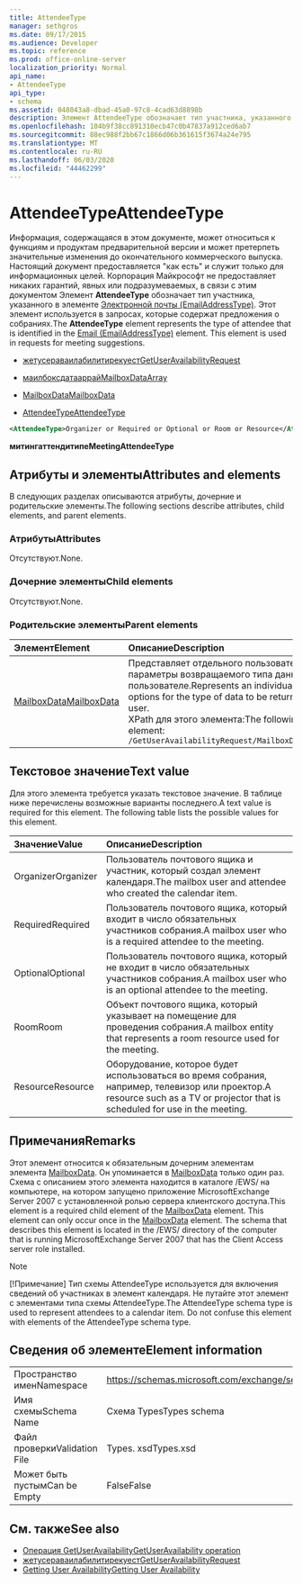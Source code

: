 ```yaml
---
title: AttendeeType
manager: sethgros
ms.date: 09/17/2015
ms.audience: Developer
ms.topic: reference
ms.prod: office-online-server
localization_priority: Normal
api_name:
- AttendeeType
api_type:
- schema
ms.assetid: 048043a8-dbad-45a0-97c8-4cad63d8898b
description: Элемент AttendeeType обозначает тип участника, указанного в элементе Электронной почты (EmailAddressType). Этот элемент используется в запросах, которые содержат предложения о собраниях.
ms.openlocfilehash: 104b9f38cc891310ecb47c0b47837a912ced6ab7
ms.sourcegitcommit: 88ec988f2bb67c1866d06b361615f3674a24e795
ms.translationtype: MT
ms.contentlocale: ru-RU
ms.lasthandoff: 06/03/2020
ms.locfileid: "44462299"
---
```

# <a name="attendeetype"></a><span data-ttu-id="e0045-104">AttendeeType</span><span class="sxs-lookup"><span data-stu-id="e0045-104">AttendeeType</span></span>

<span data-ttu-id="e0045-p102">Информация, содержащаяся в этом документе, может относиться к функциям и продуктам предварительной версии и может претерпеть значительные изменения до окончательного коммерческого выпуска. Настоящий документ предоставляется "как есть" и служит только для информационных целей. Корпорация Майкрософт не предоставляет никаких гарантий, явных или подразумеваемых, в связи с этим документом Элемент **AttendeeType** обозначает тип участника, указанного в элементе [Электронной почты (EmailAddressType)](email-emailaddresstype.md). Этот элемент используется в запросах, которые содержат предложения о собраниях.</span><span class="sxs-lookup"><span data-stu-id="e0045-p102">The **AttendeeType** element represents the type of attendee that is identified in the [Email (EmailAddressType)](email-emailaddresstype.md) element. This element is used in requests for meeting suggestions.</span></span> 
  
- [<span data-ttu-id="e0045-107">жетусераваилабилитирекуест</span><span class="sxs-lookup"><span data-stu-id="e0045-107">GetUserAvailabilityRequest</span></span>](getuseravailabilityrequest.md)
  
- [<span data-ttu-id="e0045-108">маилбоксдатааррай</span><span class="sxs-lookup"><span data-stu-id="e0045-108">MailboxDataArray</span></span>](mailboxdataarray.md)
  
- [<span data-ttu-id="e0045-109">MailboxData</span><span class="sxs-lookup"><span data-stu-id="e0045-109">MailboxData</span></span>](mailboxdata.md)
  
- [<span data-ttu-id="e0045-110">AttendeeType</span><span class="sxs-lookup"><span data-stu-id="e0045-110">AttendeeType</span></span>](attendeetype.md)
  
```xml
<AttendeeType>Organizer or Required or Optional or Room or Resource</AttendeeType>
```

 <span data-ttu-id="e0045-111">**митингаттендитипе**</span><span class="sxs-lookup"><span data-stu-id="e0045-111">**MeetingAttendeeType**</span></span>
## <a name="attributes-and-elements"></a><span data-ttu-id="e0045-112">Атрибуты и элементы</span><span class="sxs-lookup"><span data-stu-id="e0045-112">Attributes and elements</span></span>

<span data-ttu-id="e0045-113">В следующих разделах описываются атрибуты, дочерние и родительские элементы.</span><span class="sxs-lookup"><span data-stu-id="e0045-113">The following sections describe attributes, child elements, and parent elements.</span></span>
  
### <a name="attributes"></a><span data-ttu-id="e0045-114">Атрибуты</span><span class="sxs-lookup"><span data-stu-id="e0045-114">Attributes</span></span>

<span data-ttu-id="e0045-115">Отсутствуют.</span><span class="sxs-lookup"><span data-stu-id="e0045-115">None.</span></span>
  
### <a name="child-elements"></a><span data-ttu-id="e0045-116">Дочерние элементы</span><span class="sxs-lookup"><span data-stu-id="e0045-116">Child elements</span></span>

<span data-ttu-id="e0045-117">Отсутствуют.</span><span class="sxs-lookup"><span data-stu-id="e0045-117">None.</span></span>
  
### <a name="parent-elements"></a><span data-ttu-id="e0045-118">Родительские элементы</span><span class="sxs-lookup"><span data-stu-id="e0045-118">Parent elements</span></span>

|<span data-ttu-id="e0045-119">**Элемент**</span><span class="sxs-lookup"><span data-stu-id="e0045-119">**Element**</span></span>|<span data-ttu-id="e0045-120">**Описание**</span><span class="sxs-lookup"><span data-stu-id="e0045-120">**Description**</span></span>|
|:-----|:-----|
|[<span data-ttu-id="e0045-121">MailboxData</span><span class="sxs-lookup"><span data-stu-id="e0045-121">MailboxData</span></span>](mailboxdata.md) <br/> |<span data-ttu-id="e0045-122">Представляет отдельного пользователя почтового ящика и параметры возвращаемого типа данных об этом пользователе.</span><span class="sxs-lookup"><span data-stu-id="e0045-122">Represents an individual mailbox user and options for the type of data to be returned about the mailbox user.</span></span>  <br/> <span data-ttu-id="e0045-123">XPath для этого элемента:</span><span class="sxs-lookup"><span data-stu-id="e0045-123">The following is the XPath to this element:</span></span>  <br/>  `/GetUserAvailabilityRequest/MailboxDataArray[i]/MailboxData` <br/> |
   
## <a name="text-value"></a><span data-ttu-id="e0045-124">Текстовое значение</span><span class="sxs-lookup"><span data-stu-id="e0045-124">Text value</span></span>

<span data-ttu-id="e0045-p103">Для этого элемента требуется указать текстовое значение. В таблице ниже перечислены возможные варианты последнего.</span><span class="sxs-lookup"><span data-stu-id="e0045-p103">A text value is required for this element. The following table lists the possible values for this element.</span></span>
  
|<span data-ttu-id="e0045-127">**Значение**</span><span class="sxs-lookup"><span data-stu-id="e0045-127">**Value**</span></span>|<span data-ttu-id="e0045-128">**Описание**</span><span class="sxs-lookup"><span data-stu-id="e0045-128">**Description**</span></span>|
|:-----|:-----|
|<span data-ttu-id="e0045-129">Organizer</span><span class="sxs-lookup"><span data-stu-id="e0045-129">Organizer</span></span>  <br/> |<span data-ttu-id="e0045-130">Пользователь почтового ящика и участник, который создал элемент календаря.</span><span class="sxs-lookup"><span data-stu-id="e0045-130">The mailbox user and attendee who created the calendar item.</span></span>  <br/> |
|<span data-ttu-id="e0045-131">Required</span><span class="sxs-lookup"><span data-stu-id="e0045-131">Required</span></span>  <br/> |<span data-ttu-id="e0045-132">Пользователь почтового ящика, который входит в число обязательных участников собрания.</span><span class="sxs-lookup"><span data-stu-id="e0045-132">A mailbox user who is a required attendee to the meeting.</span></span>  <br/> |
|<span data-ttu-id="e0045-133">Optional</span><span class="sxs-lookup"><span data-stu-id="e0045-133">Optional</span></span>  <br/> |<span data-ttu-id="e0045-134">Пользователь почтового ящика, который не входит в число обязательных участников собрания.</span><span class="sxs-lookup"><span data-stu-id="e0045-134">A mailbox user who is an optional attendee to the meeting.</span></span>  <br/> |
|<span data-ttu-id="e0045-135">Room</span><span class="sxs-lookup"><span data-stu-id="e0045-135">Room</span></span>  <br/> |<span data-ttu-id="e0045-136">Объект почтового ящика, который указывает на помещение для проведения собрания.</span><span class="sxs-lookup"><span data-stu-id="e0045-136">A mailbox entity that represents a room resource used for the meeting.</span></span>  <br/> |
|<span data-ttu-id="e0045-137">Resource</span><span class="sxs-lookup"><span data-stu-id="e0045-137">Resource</span></span>  <br/> |<span data-ttu-id="e0045-138">Оборудование, которое будет использоваться во время собрания, например, телевизор или проектор.</span><span class="sxs-lookup"><span data-stu-id="e0045-138">A resource such as a TV or projector that is scheduled for use in the meeting.</span></span>  <br/> |
   
## <a name="remarks"></a><span data-ttu-id="e0045-139">Примечания</span><span class="sxs-lookup"><span data-stu-id="e0045-139">Remarks</span></span>

<span data-ttu-id="e0045-p104">Этот элемент относится к обязательным дочерним элементам элемента [MailboxData](mailboxdata.md). Он упоминается в [MailboxData](mailboxdata.md) только один раз. Схема с описанием этого элемента находится в каталоге /EWS/ на компьютере, на котором запущено приложение MicrosoftExchange Server 2007 с установленной ролью сервера клиентского доступа.</span><span class="sxs-lookup"><span data-stu-id="e0045-p104">This element is a required child element of the [MailboxData](mailboxdata.md) element. This element can only occur once in the [MailboxData](mailboxdata.md) element. The schema that describes this element is located in the /EWS/ directory of the computer that is running MicrosoftExchange Server 2007 that has the Client Access server role installed.</span></span> 
  
> [!NOTE]
> <span data-ttu-id="e0045-p105">[!Примечание] Тип схемы AttendeeType используется для включения сведений об участниках в элемент календаря. Не путайте этот элемент с элементами типа схемы AttendeeType.</span><span class="sxs-lookup"><span data-stu-id="e0045-p105">The AttendeeType schema type is used to represent attendees to a calendar item. Do not confuse this element with elements of the AttendeeType schema type.</span></span> 
  
## <a name="element-information"></a><span data-ttu-id="e0045-145">Сведения об элементе</span><span class="sxs-lookup"><span data-stu-id="e0045-145">Element information</span></span>

|||
|:-----|:-----|
|<span data-ttu-id="e0045-146">Пространство имен</span><span class="sxs-lookup"><span data-stu-id="e0045-146">Namespace</span></span>  <br/> |https://schemas.microsoft.com/exchange/services/2006/types  <br/> |
|<span data-ttu-id="e0045-147">Имя схемы</span><span class="sxs-lookup"><span data-stu-id="e0045-147">Schema Name</span></span>  <br/> |<span data-ttu-id="e0045-148">Схема Types</span><span class="sxs-lookup"><span data-stu-id="e0045-148">Types schema</span></span>  <br/> |
|<span data-ttu-id="e0045-149">Файл проверки</span><span class="sxs-lookup"><span data-stu-id="e0045-149">Validation File</span></span>  <br/> |<span data-ttu-id="e0045-150">Types. xsd</span><span class="sxs-lookup"><span data-stu-id="e0045-150">Types.xsd</span></span>  <br/> |
|<span data-ttu-id="e0045-151">Может быть пустым</span><span class="sxs-lookup"><span data-stu-id="e0045-151">Can be Empty</span></span>  <br/> |<span data-ttu-id="e0045-152">False</span><span class="sxs-lookup"><span data-stu-id="e0045-152">False</span></span>  <br/> |
   
## <a name="see-also"></a><span data-ttu-id="e0045-153">См. также</span><span class="sxs-lookup"><span data-stu-id="e0045-153">See also</span></span>

- [<span data-ttu-id="e0045-154">Операция GetUserAvailability</span><span class="sxs-lookup"><span data-stu-id="e0045-154">GetUserAvailability operation</span></span>](getuseravailability-operation.md)
- [<span data-ttu-id="e0045-155">жетусераваилабилитирекуест</span><span class="sxs-lookup"><span data-stu-id="e0045-155">GetUserAvailabilityRequest</span></span>](getuseravailabilityrequest.md)
- [<span data-ttu-id="e0045-156">Getting User Availability</span><span class="sxs-lookup"><span data-stu-id="e0045-156">Getting User Availability</span></span>](https://msdn.microsoft.com/library/d4133fcb-9b0f-4e6b-aadf-a389da83516a%28Office.15%29.aspx)

